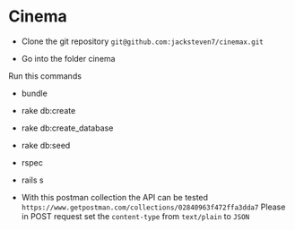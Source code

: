 # Cinema

* Clone the git repository `git@github.com:jacksteven7/cinemax.git`

* Go into the folder cinema

Run this commands

* bundle 

* rake db:create

* rake db:create_database

* rake db:seed

* rspec 

* rails s

* With this postman collection the API can be tested `https://www.getpostman.com/collections/02840963f472ffa3dda7`
Please in POST request set the `content-type` from `text/plain` to `JSON` 
